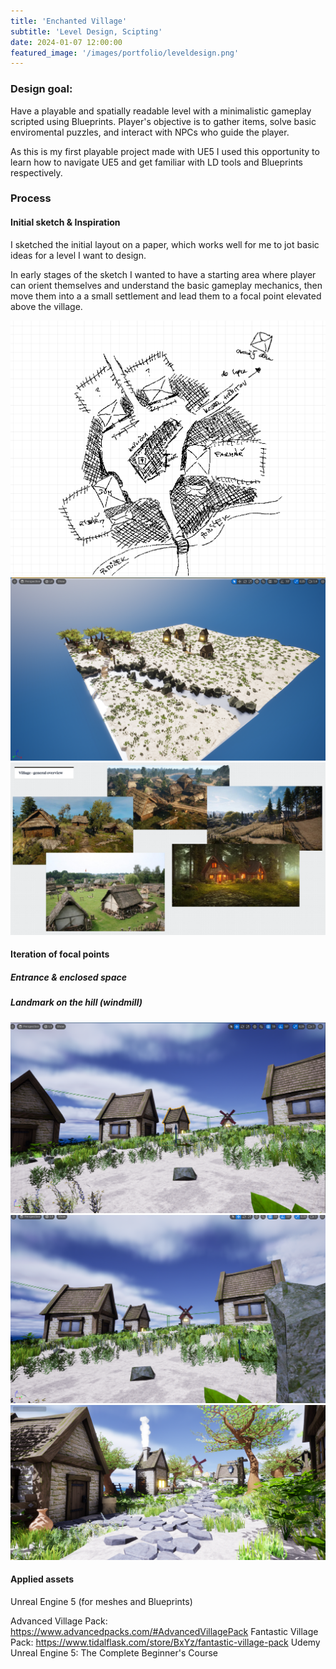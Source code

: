 ```yaml
---
title: 'Enchanted Village'
subtitle: 'Level Design, Scipting'
date: 2024-01-07 12:00:00
featured_image: '/images/portfolio/leveldesign.png'
---
```


### Design goal:
Have a playable and spatially readable level with a minimalistic gameplay scripted using Blueprints. Player's objective is to gather items, solve basic enviromental puzzles, and interact with NPCs who guide the player.

As this is my first playable project made with UE5 I used this opportunity to learn how to navigate UE5 and get familiar with LD tools and Blueprints respectively.

### Process

#### Initial sketch & Inspiration

I sketched the initial layout on a paper, which works well for me to jot basic ideas for a level I want to design.

In early stages of the sketch I wanted to have a starting area where player can orient themselves and understand the basic gameplay mechanics, then move them into a a small settlement and lead them to a focal point elevated above the village.

<div class="gallery" data-columns="2">
    <img src="/images/portfolio/sketch.png">
    <img src="/images/portfolio/earlyphase.png">
    <img src="/images/portfolio/inspiration.png">
    
</div>

#### Iteration of focal points

##### Entrance & enclosed space

##### Landmark on the hill (windmill)

<div class="gallery" data-columns="3">
    <img src="/images/portfolio/iteratingwindmill1.png">
    <img src="/images/portfolio/iteratingwindmill2.png">
    <img src="/images/portfolio/windmill.png">
    
</div>


#### Applied assets
Unreal Engine 5 (for meshes and Blueprints)

Advanced Village Pack: https://www.advancedpacks.com/#AdvancedVillagePack
Fantastic Village Pack: https://www.tidalflask.com/store/BxYz/fantastic-village-pack
Udemy Unreal Engine 5: The Complete Beginner's Course  